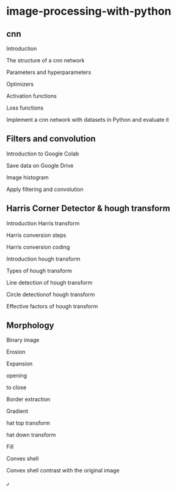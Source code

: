 # image-processing-with-python
cnn
----
Introduction

The structure of a cnn network

Parameters and hyperparameters

Optimizers

Activation functions

Loss functions

Implement a cnn network with datasets in Python and evaluate it

Filters and convolution
------------------------
Introduction to Google Colab

Save data on Google Drive

Image histogram

Apply filtering and convolution

Harris Corner Detector & hough transform
----------------------------------------
Introduction Harris transform

Harris conversion steps

Harris conversion coding

Introduction hough transform

Types of hough transform

Line detection of hough transform

Circle detectionof hough transform

Effective factors of hough transform

Morphology
----------
Binary image

Erosion

Expansion

opening

to close

Border extraction

Gradient

hat top transform

hat down transform

Fill

Convex shell

Convex shell contrast with the original image

ر
